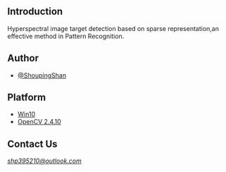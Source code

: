 ## Introduction

  Hyperspectral image target detection based on sparse representation,an effective method in Pattern Recognition.  
## Author
  * [@ShoupingShan](https://github.com/ShoupingShan)

## Platform
  * [Win10](https://www.microsoft.com/zh-cn)
  * [OpenCV 2.4.10](http://opencv.org/)

## Contact Us
  *shp395210@outlook.com*
